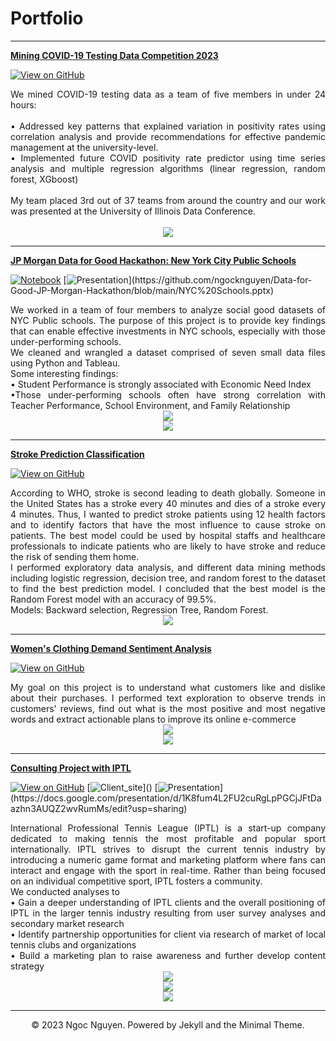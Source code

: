 
# Portfolio
---
[**Mining COVID-19 Testing Data Competition 2023**](https://github.com/ngocknguyen/Mining-COVID-19-Testing-Data-Competition-2023)

[![View on GitHub](https://img.shields.io/badge/View_on_GitHub-PURPLE?logo=GitHub)](https://github.com/ngocknguyen/Mining-COVID-19-Testing-Data-Competition-2023)

<div style="text-align: justify"> We mined COVID-19 testing data as a team of five members in under 24 hours: 
<br>
<br>
• Addressed key patterns that explained variation in positivity rates using correlation analysis and provide
recommendations for effective pandemic management at the university-level. <br>
• Implemented future COVID positivity rate predictor using time series analysis and multiple regression algorithms (linear regression, random forest, XGboost) <br>
<br>
My team placed 3rd out of 37 teams from around the country and our work was presented at the University of Illinois Data Conference.
<br>
<br>
</div>
<center><img src="images/COVID-Data-Comp-Poster.jpeg"/></center>

---
[**JP Morgan Data for Good Hackathon: New York City Public Schools**](https://github.com/ngocknguyen/Data-for-Good-JP-Morgan-Hackathon)

[![Notebook](https://img.shields.io/badge/Jupyter-Notebook-orange?logo=Jupyter)](https://github.com/ngocknguyen/Data-for-Good-JP-Morgan-Hackathon/blob/main/Data_for_Good_Ngoc_Nguyen.ipynb)
[![Presentation](https://img.shields.io/badge/Presentation-salmon?)](https://github.com/ngocknguyen/Data-for-Good-JP-Morgan-Hackathon/blob/main/NYC%20Schools.pptx)

<div style="text-align: justify"> We worked in a team of four members to analyze social good datasets of NYC Public schools. The purpose of this project is to  provide key findings that can enable effective investments in NYC schools, especially with those under-performing schools.
<br> 
We cleaned and wrangled a dataset comprised of seven small data files using Python and Tableau. 
<br>
Some interesting findings: <br>
• Student Performance is strongly associated with Economic Need Index <br>
•Those under-performing schools often have strong correlation with Teacher Performance, School Environment, and Family Relationship
<br>
</div>
<center><img src="images/Community-school-correlation.png"/></center>
<center><img src="images/boxplot.png"/></center>

---
[**Stroke Prediction Classification**](https://github.com/ngocknguyen/Stroke-Prediction-Classification)

[![View on GitHub](https://img.shields.io/badge/View_on_GitHub-PURPLE?logo=GitHub)](https://github.com/ngocknguyen/Stroke-Prediction-Classification)

<div style="text-align: justify"> According to WHO, stroke is second leading to death globally. Someone in the United States has a stroke every 40 minutes and dies of a stroke every 4 minutes. Thus, I wanted to predict stroke patients using 12 health factors and to identify factors that have the most influence to cause stroke on patients. The best model could be used by hospital staffs and healthcare professionals to indicate patients who are likely to have stroke and reduce the risk of sending them home. 
<br>
I performed exploratory data analysis, and different data mining methods including logistic regression, decision tree, and random forest to the dataset to find the best prediction model. I concluded that the best model is the Random Forest model with an accuracy of 99.5%. 
<br>
Models: Backward selection, Regression Tree, Random Forest.
<br>
</div>
<center><img src="images/balanced.test.pr.png"/></center>

---
[**Women's Clothing Demand Sentiment Analysis**](https://github.com/ngocknguyen/Women-s-Clothing-Review--NLP-Sentiment-Analysis)

[![View on GitHub](https://img.shields.io/badge/View_on_GitHub-PURPLE?logo=GitHub)](https://github.com/ngocknguyen/Women-s-Clothing-Review--NLP-Sentiment-Analysis)


<div style="text-align: justify"> My goal on this project is to understand what customers like and dislike about their purchases. I performed text exploration to observe trends in customers' reviews, find out what is the most positive and most negative words and extract actionable plans to improve its online e-commerce
<br>
</div>
<center><img src="images/positive-reviews.png"/></center>
<center><img src="images/top-20-words.png"/></center>

---
[**Consulting Project with IPTL**](https://github.com/ngocknguyen/IPTL-Consulting-Project)

[![View on GitHub](https://img.shields.io/badge/View_on_GitHub-PURPLE?logo=GitHub)](https://github.com/ngocknguyen/IPTL-Consulting-Project)
[![Client_site](https://img.shields.io/badge/IPTL_site-MEDIUMAQUAMARINE?)]()
[![Presentation](https://img.shields.io/badge/Presentation-salmon?)](https://docs.google.com/presentation/d/1K8fum4L2FU2cuRgLpPGCjJFtDaazhn3AUQZ2wvRumMs/edit?usp=sharing)

<div style="text-align: justify"> International Professional Tennis League (IPTL) is a start-up company dedicated to making tennis the most profitable and popular sport internationally. IPTL strives to disrupt the current tennis industry by introducing a numeric game format and marketing platform where fans can interact and engage with the sport in real-time. Rather than being focused on an individual competitive sport, IPTL fosters a community. <br>
We conducted analyses to <br>
• Gain a deeper understanding of IPTL clients and the overall positioning of IPTL in the larger tennis industry resulting from user survey analyses and secondary market research <br>
• Identify partnership opportunities for client via research of market of local tennis clubs and organizations <br>
• Build a marketing plan to raise awareness and further develop content strategy <br>


</div>
<center><img src="images/wta_country.png"/></center>
<center><img src="images/social_media.png"/></center>
<center><img src="images/chosen match time.png"/></center>




---
<center>© 2023 Ngoc Nguyen. Powered by Jekyll and the Minimal Theme.</center>

